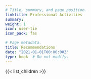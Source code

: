 ```yaml
---
# Title, summary, and page position.
linktitle: Professional Activities
summary: 
weight: 1
icon: user-tie
icon_pack: fas

# Page metadata.
title: Recommendations
date: "2021-01-01T00:00:00Z"
type: book  # Do not modify.
---
```


{{< list_children >}}